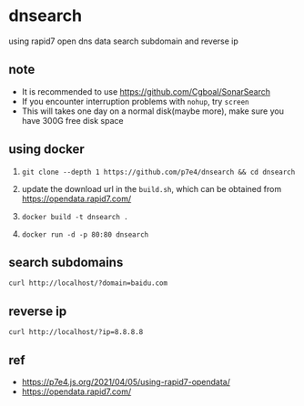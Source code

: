 # dnsearch

using rapid7 open dns data search subdomain and reverse ip

## note

- It is recommended to use https://github.com/Cgboal/SonarSearch
- If you encounter interruption problems with `nohup`, try `screen`
- This will takes one day on a normal disk(maybe more), make sure you have 300G free disk space

## using docker

1. `git clone --depth 1 https://github.com/p7e4/dnsearch && cd dnsearch`

2. update the download url in the `build.sh`, which can be obtained from https://opendata.rapid7.com/

3. `docker build -t dnsearch .`

4. `docker run -d -p 80:80 dnsearch`

## search subdomains

`curl http://localhost/?domain=baidu.com`

## reverse ip

`curl http://localhost/?ip=8.8.8.8`

## ref

- https://p7e4.js.org/2021/04/05/using-rapid7-opendata/
- https://opendata.rapid7.com/


